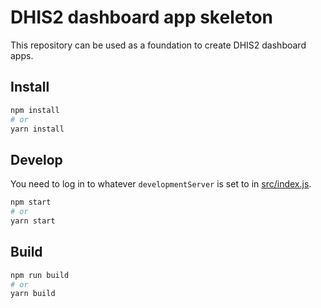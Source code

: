 # DHIS2 dashboard app skeleton
This repository can be used as a foundation to create DHIS2 dashboard apps.

## Install
```bash
npm install
# or
yarn install
```

## Develop
You need to log in to whatever `developmentServer` is set to in [src/index.js](./src/index.js#L6).
```bash
npm start
# or
yarn start
```

## Build
```bash
npm run build
# or
yarn build
```
